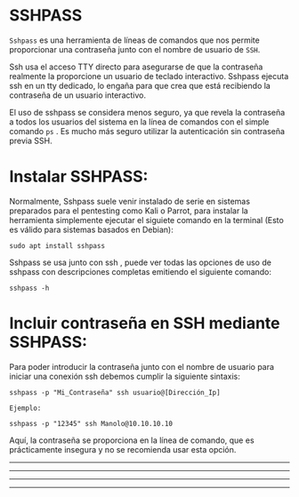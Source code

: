 # SSHPASS

`Sshpass` es una herramienta de líneas de comandos que nos permite proporcionar una contraseña junto con el nombre de usuario de `SSH`.

Ssh usa el acceso TTY directo para asegurarse de que la contraseña realmente la proporcione un usuario de teclado interactivo. Sshpass ejecuta ssh en 
un tty dedicado, lo engaña para que crea que está recibiendo la contraseña de un usuario interactivo.

El uso de sshpass se considera menos seguro, ya que revela la contraseña a todos los usuarios del sistema en la línea de comandos con el simple comando `ps` .
Es mucho más seguro utilizar la autenticación sin contraseña previa SSH.

# Instalar SSHPASS:

Normalmente, Sshpass suele venir instalado de serie en sistemas preparados para el pentesting como Kali o Parrot, para instalar la herramienta simplemente
ejecutar el siguiete comando en la terminal (Esto es válido para sistemas basados en Debian): 

    sudo apt install sshpass

Sshpass se usa junto con ssh , puede ver todas las opciones de uso de sshpass con descripciones completas emitiendo el siguiente comando:

    sshpass -h
    
# Incluir contraseña en SSH mediante SSHPASS:

Para poder introducir la contraseña junto con el nombre de usuario para iniciar una conexión ssh debemos cumplir la siguiente sintaxis:

    sshpass -p "Mi_Contraseña" ssh usuario@[Dirección_Ip] 
    
`Ejemplo:`

    sshpass -p "12345" ssh Manolo@10.10.10.10 

 Aquí, la contraseña se proporciona en la línea de comando, que es prácticamente insegura y no se recomienda usar esta opción.


    
---
---
  
    
<html lang="en">
<head>
  
</head>
<body>

<script src="https://utteranc.es/client.js"
    repo="F1r0x/gestion-comentarios"
    issue-term="pathname"
    theme="github-light"
    crossorigin="anonymous"
    async>
</script>
          
    
  </body>
</html>
  
  
---
---







